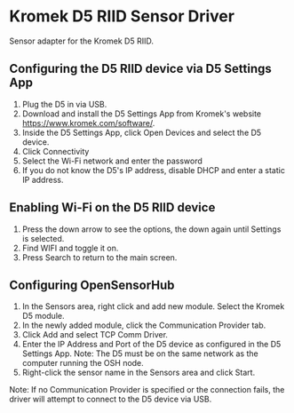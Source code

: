 # Kromek D5 RIID Sensor Driver

Sensor adapter for the Kromek D5 RIID.

## Configuring the D5 RIID device via D5 Settings App
1. Plug the D5 in via USB.
2. Download and install the D5 Settings App from Kromek's website https://www.kromek.com/software/.
3. Inside the D5 Settings App, click Open Devices and select the D5 device.
4. Click Connectivity
5. Select the Wi-Fi network and enter the password
6. If you do not know the D5's IP address, disable DHCP and enter a static IP address.

## Enabling Wi-Fi on the D5 RIID device

1. Press the down arrow to see the options, the down again until Settings is selected.
2. Find WIFI and toggle it on.
3. Press Search to return to the main screen.

## Configuring OpenSensorHub

1. In the Sensors area, right click and add new module. Select the Kromek D5 module.
2. In the newly added module, click the Communication Provider tab.
3. Click Add and select TCP Comm Driver.
4. Enter the IP Address and Port of the D5 device as configured in the D5 Settings App. Note: The D5 must be on the same network as the computer running the OSH node.
5. Right-click the sensor name in the Sensors area and click Start.

Note: If no Communication Provider is specified or the connection fails, the driver will attempt to connect to the D5 device via USB.